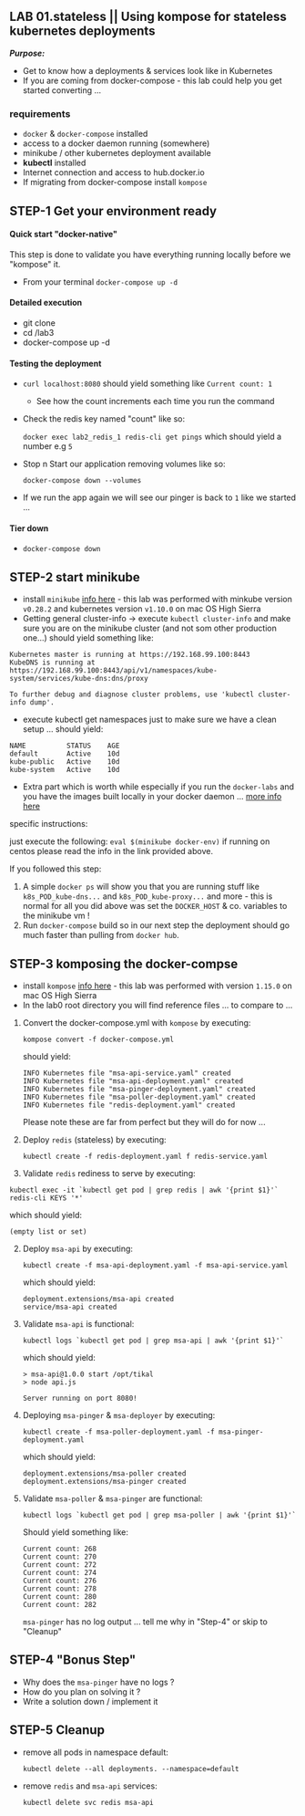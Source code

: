 ## LAB 01.stateless || Using kompose for stateless kubernetes deployments

***Purpose:***
* Get to know how a deployments & services look like in Kubernetes
* If you are coming from docker-compose - this lab could help you get started converting ...

### requirements

- `docker` & `docker-compose` installed
- access to a docker daemon running (somewhere)
- minikube / other kubernetes deployment available
- **kubectl** installed
- Internet connection and access to hub.docker.io
- If migrating from docker-compose install `kompose`

## STEP-1 Get your environment ready

  #### Quick start "docker-native"
  This step is done to validate you have everything running locally before we "kompose" it.
  - From your terminal
    `docker-compose up -d`

  #### Detailed execution

  - git clone <this repo>
  - cd <this repo>/lab3
  - docker-compose up -d

  #### Testing the deployment

  - `curl localhost:8080` should yield something like `Current count: 1`
    - See how the count increments each time you run the command
  - Check the redis key named "count" like so:

    `docker exec lab2_redis_1 redis-cli get pings`
    which should yield a number e.g `5`
  - Stop n Start our application removing volumes like so:

    `docker-compose down --volumes`

  - If we run the app again we will see our pinger is back to `1` like we started ...

  #### Tier down
  - `docker-compose down`

## STEP-2 start minikube  
  - install `minikube` [info here](https://github.com/kubernetes/minikube/releases) - this lab was performed with minkube version `v0.28.2` and kubernetes version `v1.10.0` on mac OS High Sierra
  - Getting general cluster-info -> execute `kubectl cluster-info` and make sure you are on the minikube cluster (and not som other production one...) should yield something like:

  ```
  Kubernetes master is running at https://192.168.99.100:8443
  KubeDNS is running at https://192.168.99.100:8443/api/v1/namespaces/kube-system/services/kube-dns:dns/proxy

  To further debug and diagnose cluster problems, use 'kubectl cluster-info dump'.
  ```
  - execute kubectl get namespaces just to make sure we have a clean setup ... should yield:

  ```
  NAME          STATUS    AGE
  default       Active    10d
  kube-public   Active    10d
  kube-system   Active    10d
  ```

  - Extra part which is worth while especially if you run the `docker-labs` and you have the images built locally in your docker daemon ... [more info here](https://kubernetes.io/docs/setup/minikube/#reusing-the-docker-daemon)

  specific instructions:

  just execute the following: `eval $(minikube docker-env)` if running on centos please read the info in the link provided above.

  If you followed this step:

  1. A simple `docker ps` will show you that you are running stuff like `k8s_POD_kube-dns...` and `k8s_POD_kube-proxy...` and more - this is normal for all you did above was set the `DOCKER_HOST` & co. variables to the minikube vm !
  2. Run `docker-compose` build so in our next step the deployment should go much faster than pulling from `docker hub`.


## STEP-3 komposing the docker-compse
  - install `kompose` [info here](https://github.com/kubernetes/kompose#installation) - this lab was performed with version `1.15.0` on mac OS High Sierra
  - In the lab0 root directory you will find reference files ... to compare to ...

1. Convert the docker-compose.yml with `kompose` by executing:

   `kompose convert -f docker-compose.yml`

   should yield:

   ```
   INFO Kubernetes file "msa-api-service.yaml" created
   INFO Kubernetes file "msa-api-deployment.yaml" created
   INFO Kubernetes file "msa-pinger-deployment.yaml" created
   INFO Kubernetes file "msa-poller-deployment.yaml" created
   INFO Kubernetes file "redis-deployment.yaml" created
   ```
   Please note these are far from perfect but they will do for now ...

1. Deploy `redis` (stateless) by executing:
   ```
   kubectl create -f redis-deployment.yaml f redis-service.yaml
   ```

2. Validate `redis` rediness to serve by executing:
  ```
  kubectl exec -it `kubectl get pod | grep redis | awk '{print $1}'` redis-cli KEYS '*'
  ```
  which should yield:
  ```
  (empty list or set)  
  ```
2. Deploy `msa-api` by executing:
   ```
   kubectl create -f msa-api-deployment.yaml -f msa-api-service.yaml
   ```
   which should yield:
   ```
   deployment.extensions/msa-api created
   service/msa-api created
   ```

2. Validate `msa-api` is functional:

   ```
   kubectl logs `kubectl get pod | grep msa-api | awk '{print $1}'`
   ```
   which should yield:
   ```
   > msa-api@1.0.0 start /opt/tikal
   > node api.js

   Server running on port 8080!
   ```
3. Deploying `msa-pinger` & `msa-deployer` by executing:
   ```
   kubectl create -f msa-poller-deployment.yaml -f msa-pinger-deployment.yaml
   ```
   which should yield:

   ```
   deployment.extensions/msa-poller created
   deployment.extensions/msa-pinger created
   ```

3. Validate `msa-poller` & `msa-pinger` are functional:
   ```
   kubectl logs `kubectl get pod | grep msa-poller | awk '{print $1}'`
   ```
   Should yield something like:
   ```
   Current count: 268
   Current count: 270
   Current count: 272
   Current count: 274
   Current count: 276
   Current count: 278
   Current count: 280
   Current count: 282
   ```

   `msa-pinger` has no log output ... tell me why in "Step-4" or skip to "Cleanup"

## STEP-4 "Bonus Step"
- Why does the `msa-pinger` have no logs ?
- How do you plan on solving it ?
- Write a solution down / implement it

[//]: # (HINT :: If you take a close look at the pinger cmd it requires a DEBUG environment variable to be set to "true" [string] so see how you make it happen in your deployment)

## STEP-5 Cleanup

- remove all pods in namespace default:

  `kubectl delete --all deployments. --namespace=default`

- remove `redis` and `msa-api` services:

  `kubectl delete svc redis msa-api`
